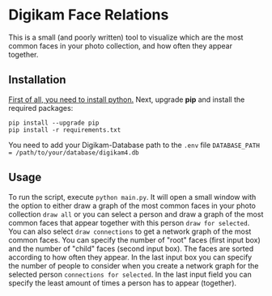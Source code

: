 # Digikam Face Relations
This is a small (and poorly written) tool to visualize which are the most common faces in your photo collection, and how often they appear together.

## Installation
[First of all, you need to install python.](https://www.python.org/downloads/)
Next, upgrade **pip** and install the required packages:
```
pip install --upgrade pip
pip install -r requirements.txt
```
You need to add your Digikam-Database path to the `.env` file `DATABASE_PATH = /path/to/your/database/digikam4.db`
## Usage
To run the script, execute `python main.py`. It will open a small window with the option to either draw a graph of the most common faces in your photo collection `draw all` or you can select a person and draw a graph of the most common faces that appear together with this person `draw for selected`. You can also select `draw connections` to get a network graph of the most common faces. You can specify the number of "root" faces (first input box) and the number of "child" faces (second input box). The faces are sorted according to how often they appear. In the last input box you can specify the number of people to consider when you create a network graph for the selected person `connections for selected`. In the last input field you can specify the least amount of times a person has to appear (together).